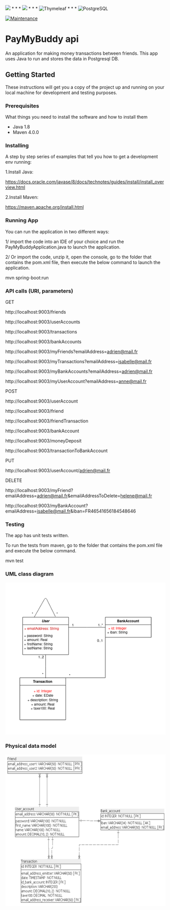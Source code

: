 <img src="https://img.shields.io/badge/java-%23ED8B00.svg?&style=for-the-badge&logo=java&logoColor=white"/> * * *  <img src="https://img.shields.io/badge/spring%20-%236DB33F.svg?&style=for-the-badge&logo=spring&logoColor=white"/> * * *  ![Thymeleaf](https://img.shields.io/badge/Thymeleaf-%23005C0F.svg?style=for-the-badge&logo=Thymeleaf&logoColor=white) * * *  ![PostgreSQL](https://img.shields.io/badge/PostgreSQL-316192?style=for-the-badge&logo=postgresql&logoColor=white)

[![Maintenance](https://img.shields.io/badge/Maintained%3F-yes-green.svg)](https://GitHub.com/Naereen/StrapDown.js/graphs/commit-activity)

# PayMyBuddy api
An application for making money transactions between friends.
This app uses Java to run and stores the data in Postgresql DB.

## Getting Started

These instructions will get you a copy of the project up and running on your local machine for development and testing purposes. 

### Prerequisites

What things you need to install the software and how to install them

- Java 1.8
- Maven 4.0.0

### Installing

A step by step series of examples that tell you how to get a development env running:

1.Install Java:

https://docs.oracle.com/javase/8/docs/technotes/guides/install/install_overview.html

2.Install Maven:

https://maven.apache.org/install.html

### Running App

You can run the application in two different ways:

1/ import the code into an IDE of your choice and run the PayMyBuddyApplication.java to launch the application.

2/ Or import the code, unzip it, open the console, go to the folder that contains the pom.xml file, then execute the below command to launch the application.

mvn spring-boot:run 

### API calls (URI, parameters)
GET

http://localhost:9003/friends

http://localhost:9003/userAccounts

http://localhost:9003/transactions

http://localhost:9003/bankAccounts

http://localhost:9003/myFriends?emailAddress=adrien@mail.fr

http://localhost:9003/myTransactions?emailAddress=isabelle@mail.fr

http://localhost:9003/myBankAccounts?emailAddress=adrien@mail.fr

http://localhost:9003/myUserAccount?emailAddress=anne@mail.fr


POST

http://localhost:9003/userAccount

http://localhost:9003/friend

http://localhost:9003/friendTransaction

http://localhost:9003/bankAccount

http://localhost:9003/moneyDeposit

http://localhost:9003/transactionToBankAccount


PUT

http://localhost:9003/userAccount/adrien@mail.fr


DELETE

http://localhost:9003/myFriend?emailAddress=adrien@mail.fr&emailAddressToDelete=helene@mail.fr

http://localhost:9003/myBankAccount?emailAddress=isabelle@mail.fr&iban=FR46541656184548646


### Testing
The app has unit tests written.

To run the tests from maven, go to the folder that contains the pom.xml file and execute the below command.

mvn test


### UML class diagram
![Alt text](ressources/class_diagram.png?raw=true "UML class diagram of PayMyBuddy")


### Physical data model
![Alt text](ressources/MPD.png?raw=true "Physical data model of PayMyBuddy")
